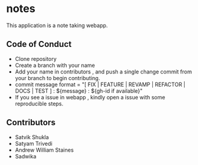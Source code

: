 # notes

This application is a note taking webapp.

## Code of Conduct

- Clone repository
- Create a branch with your name
- Add your name in contributors , and push a single change commit from your branch to begin contributing.
- commit message format = "[ FIX | FEATURE | REVAMP | REFACTOR | DOCS | TEST ] : ${message} : ${gh-id if available}"
- If you see a issue in webapp , kindly open a issue with some reproducible steps.

## Contributors

- Satvik Shukla
- Satyam Trivedi
- Andrew William Staines
- Sadwika